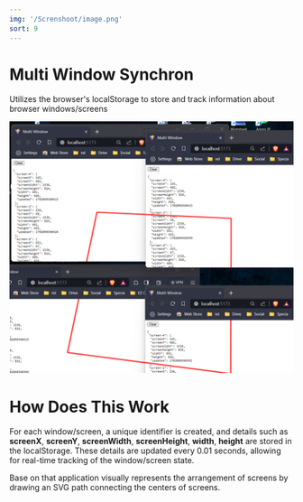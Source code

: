 ```yaml
---
img: '/Screnshoot/image.png'
sort: 9
---
```

# Multi Window Synchron

Utilizes the browser's localStorage to store and track information about browser windows/screens

![Multi Window Synchron](./Screnshoot/image.png)

# How Does This Work

For each window/screen, a unique identifier is created, and details such as **screenX**, **screenY**, **screenWidth**, **screenHeight**, **width**, **height** are stored in the localStorage. These details are updated every 0.01 seconds, allowing for real-time tracking of the window/screen state.

Base on that application visually represents the arrangement of screens by drawing an SVG path connecting the centers of screens.
